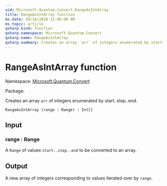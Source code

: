 ```yaml
---
uid: Microsoft.Quantum.Convert.RangeAsIntArray
title: RangeAsIntArray function
ms.date: 10/16/2020 12:00:00 AM
ms.topic: article
qsharp.kind: function
qsharp.namespace: Microsoft.Quantum.Convert
qsharp.name: RangeAsIntArray
qsharp.summary: Creates an array `arr` of integers enumerated by start..step..end.
---
```


# RangeAsIntArray function

Namespace: [Microsoft.Quantum.Convert](xref:Microsoft.Quantum.Convert)

Package: [](https://nuget.org/packages/)


Creates an array `arr` of integers enumerated by start..step..end.

```Q#
RangeAsIntArray (range : Range) : Int[]
```


## Input

### range : Range

A `Range` of values `start..step..end` to be converted to an array.



## Output

A new array of integers corresponding to values iterated over by `range`.